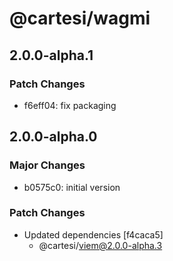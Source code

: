 # @cartesi/wagmi

## 2.0.0-alpha.1

### Patch Changes

- f6eff04: fix packaging

## 2.0.0-alpha.0

### Major Changes

- b0575c0: initial version

### Patch Changes

- Updated dependencies [f4caca5]
    - @cartesi/viem@2.0.0-alpha.3
